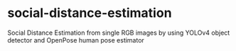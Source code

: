 # social-distance-estimation
Social Distance Estimation from single RGB images by using YOLOv4 object detector and OpenPose human pose estimator
